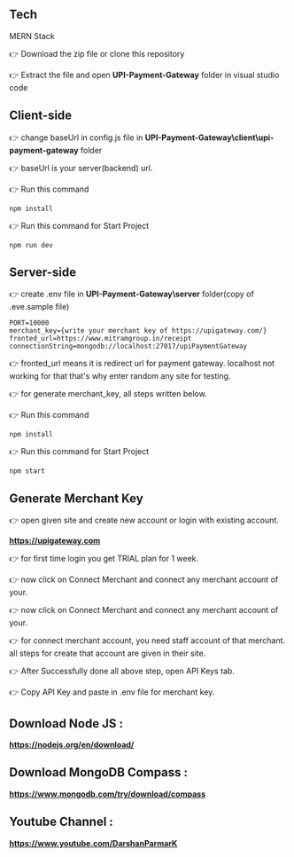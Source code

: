 

## Tech 
MERN Stack

👉 Download the zip file or clone this repository

👉 Extract the file and open **UPI-Payment-Gateway** folder in visual studio code

## Client-side 

👉 change baseUrl in config.js file in **UPI-Payment-Gateway\client\upi-payment-gateway** folder

👉 baseUrl is your server(backend) url.

👉 Run this command
  
    npm install

👉 Run this command for Start Project
  
    npm run dev

## Server-side

👉 create .env file in **UPI-Payment-Gateway\server** folder(copy of .eve.sample file)

    PORT=10000
    merchant_key={write your merchant key of https://upigateway.com/}
    fronted_url=https://www.mitramgroup.in/receipt
    connectionString=mongodb://localhost:27017/upiPaymentGateway

👉 fronted_url means it is redirect url for payment gateway. localhost not working for that that's why enter random any site for testing.

👉 for generate merchant_key, all steps written below.

👉 Run this command
  
    npm install

👉 Run this command for Start Project
  
    npm start

##  Generate Merchant Key

👉 open given site and create new account or login with existing account.
   
   **https://upigateway.com**

👉 for first time login you get TRIAL plan for 1 week.

👉 now click on Connect Merchant and connect any merchant account of your.

👉 now click on Connect Merchant and connect any merchant account of your.

👉 for connect merchant account, you need staff account of that merchant. all steps for create that account are given in their site.

👉 After Successfully done all above step, open API Keys tab.

👉 Copy API Key and paste in .env file for merchant key.

## Download Node JS : 

  **https://nodejs.org/en/download/**

## Download MongoDB Compass : 

  **https://www.mongodb.com/try/download/compass**

## Youtube Channel : 
 
  **https://www.youtube.com/DarshanParmarK**
